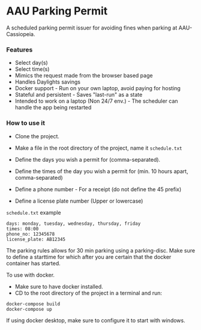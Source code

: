 # AAU Parking Permit
A scheduled parking permit issuer for avoiding fines when parking at AAU-Cassiopeia.


### Features
* Select day(s)
* Select time(s)
* Mimics the request made from the browser based page 
* Handles Daylights savings
* Docker support - Run on your own laptop, avoid paying for hosting
* Stateful and persistent - Saves "last-run" as a state
* Intended to work on a laptop (Non 24/7 env.) - The scheduler can handle the app being restarted

### How to use it

- Clone the project.
- Make a file in the root directory of the project, name it `schedule.txt`

- Define the days you wish a permit for (comma-separated).
- Define the times of the day you wish a permit for (min. 10 hours apart, comma-separated)
- Define a phone number - For a receipt (do not define the 45 prefix)
- Define a license plate number (Upper or lowercase)

`schedule.txt` example
```
days: monday, tuesday, wednesday, thursday, friday
times: 08:00
phone_no: 12345678
license_plate: AB12345
```
The parking rules allows for 30 min parking using a parking-disc. Make sure to define a starttime for which after you are certain that the docker container has started.

To use with docker.
* Make sure to have docker installed.
* CD to the root directory of the project in a terminal and run:

```
docker-compose build
docker-compose up
```

If using docker desktop, make sure to configure it to start with windows.
